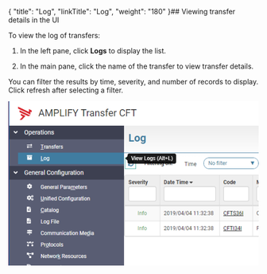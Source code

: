 {
    "title": "Log",
    "linkTitle": "Log",
    "weight": "180"
}## Viewing transfer details in the UI



To view the log of transfers:



1.  In the left pane, click **Logs** to display the list.

2.  In the main pane, click the name of the transfer to view transfer details.



You can filter the results by time, severity, and number of records to display. Click refresh after selecting a filter.



![](ui_logs.png)


